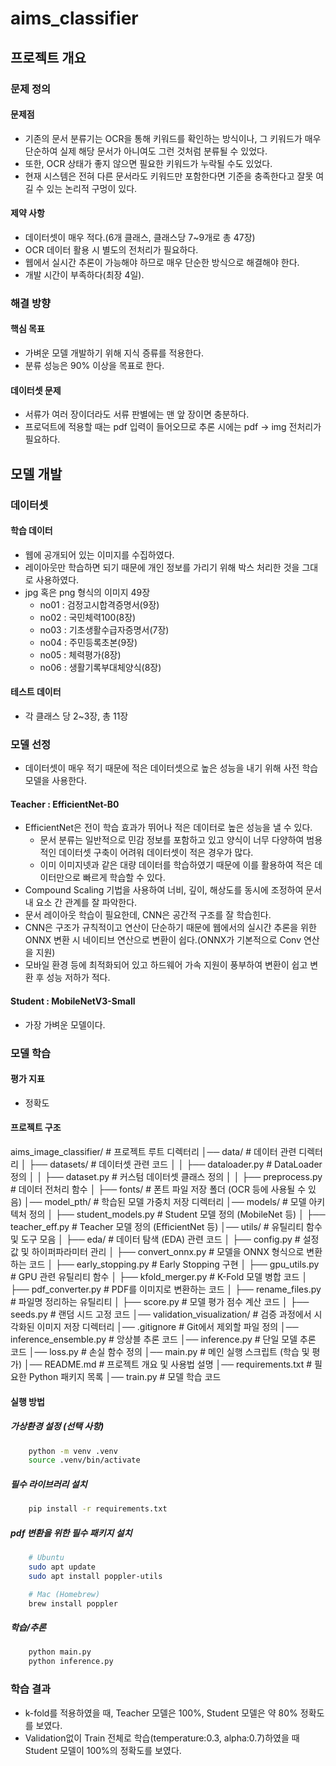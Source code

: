 # aims_classifier
## 프로젝트 개요

### 문제 정의

#### 문제점
- 기존의 문서 분류기는 OCR을 통해 키워드를 확인하는 방식이나, 그 키워드가 매우 단순하여 실제 해당 문서가 아니여도 그런 것처럼 분류될 수 있었다.
- 또한, OCR 상태가 좋지 않으면 필요한 키워드가 누락될 수도 있었다.
- 현재 시스템은 전혀 다른 문서라도 키워드만 포함한다면 기준을 충족한다고 잘못 여길 수 있는 논리적 구멍이 있다.

#### 제약 사항
- 데이터셋이 매우 적다.(6개 클래스, 클래스당 7~9개로 총 47장)
- OCR 데이터 활용 시 별도의 전처리가 필요하다.
- 웹에서 실시간 추론이 가능해야 하므로 매우 단순한 방식으로 해결해야 한다.
- 개발 시간이 부족하다(최장 4일).

### 해결 방향

#### 핵심 목표
- 가벼운 모델 개발하기 위해 지식 증류를 적용한다.
- 분류 성능은 90% 이상을 목표로 한다.

#### 데이터셋 문제
- 서류가 여러 장이더라도 서류 판별에는 맨 앞 장이면 충분하다.
- 프로덕트에 적용할 때는 pdf 입력이 들어오므로  추론 시에는 pdf -> img 전처리가 필요하다.


## 모델 개발

### 데이터셋
#### 학습 데이터
- 웹에 공개되어 있는 이미지를 수집하였다.
- 레이아웃만 학습하면 되기 때문에 개인 정보를 가리기 위해 박스 처리한 것을 그대로 사용하였다.
- jpg 혹은 png 형식의 이미지 49장
    - no01 : 검정고시합격증명서(9장)
    - no02 : 국민체력100(8장)
    - no03 : 기초생활수급자증명서(7장)
    - no04 : 주민등록초본(9장)
    - no05 : 체력평가(8장)
    - no06 : 생활기록부대체양식(8장)
#### 테스트 데이터
- 각 클래스 당 2~3장, 총 11장

### 모델 선정
- 데이터셋이 매우 적기 때문에 적은 데이터셋으로 높은 성능을 내기 위해 사전 학습 모델을 사용한다.

#### Teacher : EfficientNet-B0
- EfficientNet은 전이 학습 효과가 뛰어나 적은 데이터로 높은 성능을 낼 수 있다.
    - 문서 분류는 일반적으로 민감 정보를 포함하고 있고 양식이 너무 다양하여 범용적인 데이터셋 구축이 어려워 데이터셋이 적은 경우가 많다.
    - 이미 이미지넷과 같은 대량 데이터를 학습하였기 때문에 이를 활용하여 적은 데이터만으로 빠르게 학습할 수 있다.
- Compound Scaling 기법을 사용하여 너비, 깊이, 해상도를 동시에 조정하여 문서 내 요소 간 관계를 잘 파악한다.
- 문서 레이아웃 학습이 필요한데, CNN은 공간적 구조를 잘 학습힌다.
- CNN은 구조가 규칙적이고 연산이 단순하기 때문에 웹에서의 실시간 추론을 위한 ONNX 변환 시 네이티브 연산으로 변환이 쉽다.(ONNX가 기본적으로 Conv 연산을 지원)
- 모바일 환경 등에 최적화되어 있고 하드웨어 가속 지원이 풍부하여 변환이 쉽고 변환 후 성능 저하가 적다.

#### Student : MobileNetV3-Small
- 가장 가벼운 모델이다.

### 모델 학습

#### 평가 지표
- 정확도

#### 프로젝트 구조
aims_image_classifier/               # 프로젝트 루트 디렉터리
│── data/                             # 데이터 관련 디렉터리
│   ├── datasets/                     # 데이터셋 관련 코드
│   │   ├── dataloader.py             # DataLoader 정의
│   │   ├── dataset.py                # 커스텀 데이터셋 클래스 정의
│   │   ├── preprocess.py             # 데이터 전처리 함수
│   ├── fonts/                        # 폰트 파일 저장 폴더 (OCR 등에 사용될 수 있음)
│── model_pth/                        # 학습된 모델 가중치 저장 디렉터리
│── models/                           # 모델 아키텍처 정의
│   ├── student_models.py             # Student 모델 정의 (MobileNet 등)
│   ├── teacher_eff.py                # Teacher 모델 정의 (EfficientNet 등)
│── utils/                            # 유틸리티 함수 및 도구 모음
│   ├── eda/                          # 데이터 탐색 (EDA) 관련 코드
│   ├── config.py                     # 설정값 및 하이퍼파라미터 관리
│   ├── convert_onnx.py               # 모델을 ONNX 형식으로 변환하는 코드
│   ├── early_stopping.py             # Early Stopping 구현
│   ├── gpu_utils.py                  # GPU 관련 유틸리티 함수
│   ├── kfold_merger.py               # K-Fold 모델 병합 코드
│   ├── pdf_converter.py              # PDF를 이미지로 변환하는 코드
│   ├── rename_files.py               # 파일명 정리하는 유틸리티
│   ├── score.py                      # 모델 평가 점수 계산 코드
│   ├── seeds.py                      # 랜덤 시드 고정 코드
│── validation_visualization/         # 검증 과정에서 시각화된 이미지 저장 디렉터리
│── .gitignore                        # Git에서 제외할 파일 정의
│── inference_ensemble.py             # 앙상블 추론 코드
│── inference.py                      # 단일 모델 추론 코드
│── loss.py                           # 손실 함수 정의
│── main.py                           # 메인 실행 스크립트 (학습 및 평가)
│── README.md                         # 프로젝트 개요 및 사용법 설명
│── requirements.txt                   # 필요한 Python 패키지 목록
│── train.py                          # 모델 학습 코드

#### 실행 방법
##### 가상환경 설정 (선택 사항)
```bash 
    python -m venv .venv
    source .venv/bin/activate
```

##### 필수 라이브러리 설치
```bash
    pip install -r requirements.txt
```

##### pdf 변환을 위한 필수 패키지 설치
```bash
    # Ubuntu
    sudo apt update
    sudo apt install poppler-utils

    # Mac (Homebrew)
    brew install poppler
```
##### 학습/추론
```bash
    python main.py
    python inference.py
```

### 학습 결과
- k-fold를 적용하였을 때, Teacher 모델은 100%, Student 모델은 약 80% 정확도를 보였다.
- Validation없이 Train 전체로 학습(temperature:0.3, alpha:0.7)하였을 때 Student 모델이 100%의 정확도를 보였다.



